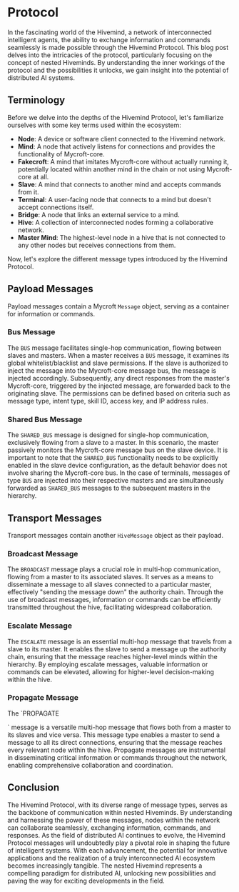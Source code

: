 # Protocol

In the fascinating world of the Hivemind, a network of interconnected intelligent agents, the ability to exchange information and commands seamlessly is made possible through the Hivemind Protocol. This blog post delves into the intricacies of the protocol, particularly focusing on the concept of nested Hiveminds. By understanding the inner workings of the protocol and the possibilities it unlocks, we gain insight into the potential of distributed AI systems.

## Terminology

Before we delve into the depths of the Hivemind Protocol, let's familiarize ourselves with some key terms used within the ecosystem:

- **Node**: A device or software client connected to the Hivemind network.
- **Mind**: A node that actively listens for connections and provides the functionality of Mycroft-core.
- **Fakecroft**: A mind that imitates Mycroft-core without actually running it, potentially located within another mind in the chain or not using Mycroft-core at all.
- **Slave**: A mind that connects to another mind and accepts commands from it.
- **Terminal**: A user-facing node that connects to a mind but doesn't accept connections itself.
- **Bridge**: A node that links an external service to a mind.
- **Hive**: A collection of interconnected nodes forming a collaborative network.
- **Master Mind**: The highest-level node in a hive that is not connected to any other nodes but receives connections from them.

Now, let's explore the different message types introduced by the Hivemind Protocol.

## Payload Messages

Payload messages contain a Mycroft `Message` object, serving as a container for information or commands.

### Bus Message

The `BUS` message facilitates single-hop communication, flowing between slaves and masters. When a master receives a `BUS` message, it examines its global whitelist/blacklist and slave permissions. If the slave is authorized to inject the message into the Mycroft-core message bus, the message is injected accordingly. Subsequently, any direct responses from the master's Mycroft-core, triggered by the injected message, are forwarded back to the originating slave. The permissions can be defined based on criteria such as message type, intent type, skill ID, access key, and IP address rules.

### Shared Bus Message

The `SHARED_BUS` message is designed for single-hop communication, exclusively flowing from a slave to a master. In this scenario, the master passively monitors the Mycroft-core message bus on the slave device. It is important to note that the `SHARED_BUS` functionality needs to be explicitly enabled in the slave device configuration, as the default behavior does not involve sharing the Mycroft-core bus. In the case of terminals, messages of type `BUS` are injected into their respective masters and are simultaneously forwarded as `SHARED_BUS` messages to the subsequent masters in the hierarchy.

## Transport Messages

Transport messages contain another `HiveMessage` object as their payload.

### Broadcast Message

The `BROADCAST` message plays a crucial role in multi-hop communication, flowing from a master to its associated slaves. It serves as a means to disseminate a message to all slaves connected to a particular master, effectively "sending the message down" the authority chain. Through the use of broadcast messages, information or commands can be efficiently transmitted throughout the hive, facilitating widespread collaboration.

### Escalate Message

The `ESCALATE` message is an essential multi-hop message that travels from a slave to its master. It enables the slave to send a message up the authority chain, ensuring that the message reaches higher-level minds within the hierarchy. By employing escalate messages, valuable information or commands can be elevated, allowing for higher-level decision-making within the hive.

### Propagate Message

The \`PROPAGATE

\` message is a versatile multi-hop message that flows both from a master to its slaves and vice versa. This message type enables a master to send a message to all its direct connections, ensuring that the message reaches every relevant node within the hive. Propagate messages are instrumental in disseminating critical information or commands throughout the network, enabling comprehensive collaboration and coordination.

## Conclusion

The Hivemind Protocol, with its diverse range of message types, serves as the backbone of communication within nested Hiveminds. By understanding and harnessing the power of these messages, nodes within the network can collaborate seamlessly, exchanging information, commands, and responses. As the field of distributed AI continues to evolve, the Hivemind Protocol messages will undoubtedly play a pivotal role in shaping the future of intelligent systems. With each advancement, the potential for innovative applications and the realization of a truly interconnected AI ecosystem becomes increasingly tangible. The nested Hivemind represents a compelling paradigm for distributed AI, unlocking new possibilities and paving the way for exciting developments in the field.